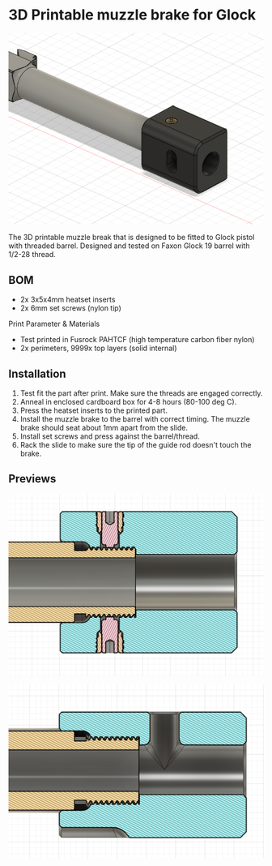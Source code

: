 3D Printable muzzle brake for Glock
===================================
![cad](cad_view.png)

The 3D printable muzzle break that is designed to be fitted to Glock pistol with threaded barrel. Designed and tested on Faxon Glock 19 barrel with 1/2-28 thread. 


BOM
---
- 2x 3x5x4mm heatset inserts
- 2x 6mm set screws (nylon tip)

Print Parameter & Materials
- Test printed in Fusrock PAHTCF (high temperature carbon fiber nylon)
- 2x perimeters, 9999x top layers (solid internal)

Installation
------------
1. Test fit the part after print. Make sure the threads are engaged correctly. 
2. Anneal in enclosed cardboard box for 4-8 hours (80-100 deg C).
3. Press the heatset inserts to the printed part. 
4. Install the muzzle brake to the barrel with correct timing. The muzzle brake should seat about 1mm apart from the slide. 
5. Install set screws and press against the barrel/thread. 
6. Rack the slide to make sure the tip of the guide rod doesn't touch the brake. 

Previews
--------
![cad](cut_section_horizontal.png)

![cad](cut_section_vertical.png)

